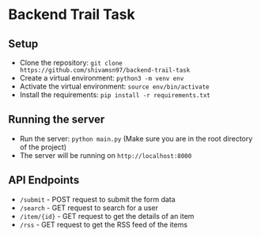# Backend Trail Task

## Setup
- Clone the repository: `git clone https://github.com/shivamsn97/backend-trail-task`
- Create a virtual environment: `python3 -m venv env`
- Activate the virtual environment: `source env/bin/activate`
- Install the requirements: `pip install -r requirements.txt`

## Running the server
- Run the server: `python main.py` (Make sure you are in the root directory of the project)
- The server will be running on `http://localhost:8000`

## API Endpoints
- `/submit` - POST request to submit the form data
- `/search` - GET request to search for a user
- `/item/{id}` - GET request to get the details of an item
- `/rss` - GET request to get the RSS feed of the items
